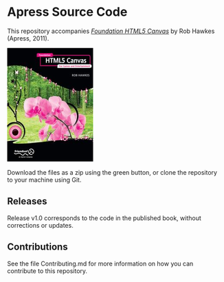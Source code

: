 # Apress Source Code

This repository accompanies [*Foundation HTML5 Canvas*](http://www.apress.com/9781430232919) by Rob Hawkes (Apress, 2011).

![Cover image](9781430232919.jpg)

Download the files as a zip using the green button, or clone the repository to your machine using Git.

## Releases

Release v1.0 corresponds to the code in the published book, without corrections or updates.

## Contributions

See the file Contributing.md for more information on how you can contribute to this repository.
